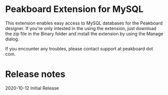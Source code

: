 # Peakboard Extension for MySQL
This extension enables easy access to MySQL databases for the Peakboard designer.
If you're only intested in the using the extension, just download the zip file in the Binary folder and install the extension by using the Manage dialog.

If you encounter any troubles, please contact support at peakboard dot com.

# Release notes
2020-10-12 Initial Release